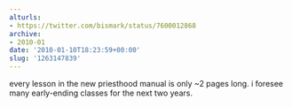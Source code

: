 ```yaml
---
alturls:
- https://twitter.com/bismark/status/7600012868
archive:
- 2010-01
date: '2010-01-10T18:23:59+00:00'
slug: '1263147839'
---
```


every lesson in the new priesthood manual is only ~2 pages long. i foresee many early-ending classes for the next two years.

